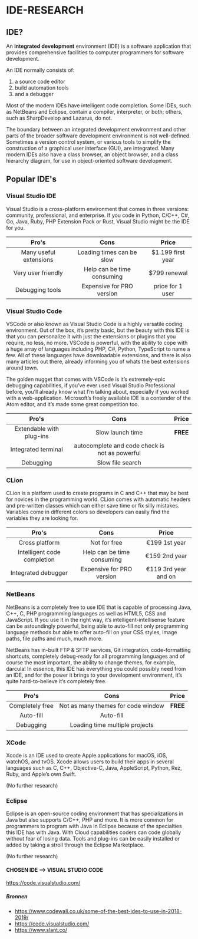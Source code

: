 # IDE-RESEARCH

## IDE?
An **integrated development** environment (IDE) is a software application that provides comprehensive facilities to computer programmers for software development. 

An IDE normally consists of: 

1. a source code editor
2. build automation tools
3. and a debugger

Most of the modern IDEs have intelligent code completion. Some IDEs, such as NetBeans and Eclipse, contain a compiler, interpreter, or both; others, such as SharpDevelop and Lazarus, do not. 

The boundary between an integrated development environment and other parts of the broader software development environment is not well-defined. Sometimes a version control system, or various tools to simplify the construction of a graphical user interface (GUI), are integrated. Many modern IDEs also have a class browser, an object browser, and a class hierarchy diagram, for use in object-oriented software development.


## Popular IDE's


### Visual Studio IDE

Visual Studio is a cross-platform environment that comes in three versions: community, professional, and enterprise. If you code in Python, C/C++, C#, Go, Java, Ruby, PHP Extension Pack or Rust, Visual Studio might be the IDE for you.

| Pro's        | Cons           | Price |
| :-------------: |:-------------:| :-----:|
| Many useful extensions | Loading times can be slow | $1.199 first year |
| Very user friendly | Help can be time consuming | $799 renewal |
| Debugging tools | Expensive for PRO version | price for 1 user |


### Visual Studio Code

VSCode or also known as Visual Studio Code is a highly versatile coding environment. Out of the box, it’s pretty basic, but the beauty with this IDE is that you can personalize it with just the extensions or plugins that you require, no less, no more. VSCode is powerful, with the ability to cope with a huge array of languages including PHP, C#, Python, TypeScript to name a few. All of these languages have downloadable extensions, and there is also many articles out there, already informing you of whats the best extensions around town.

The golden nugget that comes with VSCode is it’s extremely-epic debugging capabilities, if you’ve ever used Visual Studio Professional before, you’ll already know what I’m talking about, especially if you worked with a web-application. Microsoft’s freely available IDE is a contender of the Atom editor, and it’s made some great competition too.


| Pro's        | Cons           | Price |
| :-------------: |:-------------:| :-----:|
| Extendable with plug-ins | Slow launch time | **FREE** |
| Integrated terminal | autocomplete and code check is not as powerful |   |
| Debugging | Slow file search |   |


### CLion

CLion is a platform used to create programs in C and C++ that may be best for novices in the programming world. CLion comes with automatic headers and pre-written classes which can either save time or fix silly mistakes. Variables come in different colors so developers can easily find the variables they are looking for.


| Pro's        | Cons           | Price |
| :-------------: |:-------------:| :-----:|
| Cross platform | Not for free | €199 1st year |
| Intelligent code completion | Help can be time consuming | €159 2nd year |
| Integrated debugger | Expensive for PRO version | €119 3rd year and on |


### NetBeans

NetBeans is a completely free to use IDE that is capable of processing Java, C++, C, PHP programming languages as well as HTML5, CSS and JavaScript. If you use it in the right way, it’s intelligent-intellisense feature can be astoundingly powerful, being able to auto-fill not only programming language methods but able to offer auto-fill on your CSS styles, image paths, file paths and much, much more.

NetBeans has in-built FTP & SFTP services, Git integration, code-formatting shortcuts, completely debug-ready for all programming languages and of course the most important, the ability to change themes, for example, darcula! In essence, this IDE has everything you could possibly need from an IDE, and for the power it brings to your development environment, it’s quite hard-to-believe it’s completely free.

| Pro's        | Cons           | Price |
| :-------------: |:-------------:| :-----:|
| Completely free | Not as many themes for code window | **FREE** |
| Auto-fill | Auto-fill |   |
| Debugging | Loading time multiple projects |   |


### XCode 

Xcode is an IDE used to create Apple applications for macOS, iOS, watchOS, and tvOS. Xcode allows users to build their apps in several languages such as C, C++, Objective-C, Java, AppleScript, Python, Rez, Ruby, and Apple’s own Swift. 

(No further research)


### Eclipse

Eclipse is an open-source coding environment that has specializations in Java but also supports C/C++, PHP and more. It is more common for programmers to program with Java in Eclipse because of the specialties this IDE has with Java. With Cloud capabilities coders can code globally without fear of losing data. Tools and plug-ins can be easily installed or added by taking a stroll through the Eclipse Marketplace.

(No further research)



#### CHOSEN IDE --> VISUAL STUDIO CODE

https://code.visualstudio.com/



##### Bronnen

- https://www.codewall.co.uk/some-of-the-best-ides-to-use-in-2018-2019/
- https://code.visualstudio.com/
- https://www.slant.co/


